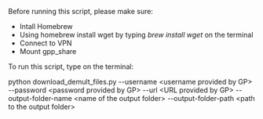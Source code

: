 Before running this script, please make sure:
<ul>
<li>Intall Homebrew<a href="https://brew.sh/"></a></li>
<li>Using homebrew install wget by typing <i>brew install wget</i> on the terminal</li>
<li>Connect to VPN</li>
<li>Mount gpp_share</li>
</ul>

To run this script, type on the terminal:

python download_demult_files.py --username \<username provided by GP\> --password \<password provided by GP\> --url \<URL provided by GP\> --output-folder-name \<name of the output folder\> --output-folder-path \<path to the output folder\>
